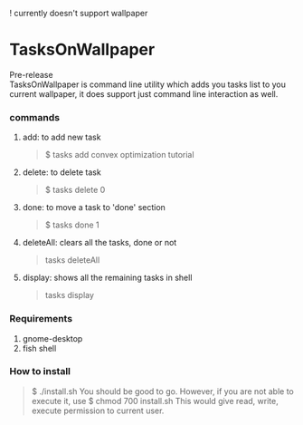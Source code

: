 ! currently doesn't support wallpaper

# TasksOnWallpaper
Pre-release   
TasksOnWallpaper is command line utility which adds you tasks list to you current wallpaper, it does support just command line interaction as well.

### commands
1. add: to add new task
    > $ tasks add convex optimization tutorial
2. delete: to delete task
    > $ tasks delete 0
3. done: to move a task to 'done' section
    > $ tasks done 1
4. deleteAll: clears all the tasks, done or not
    > tasks deleteAll
5. display: shows all the remaining tasks in shell
    > tasks display

### Requirements
1. gnome-desktop
2. fish shell

### How to install
> $ ./install.sh
You should be good to go. However, if you are not able to execute it, use
> $ chmod 700 install.sh
This would give read, write, execute permission to current user.
